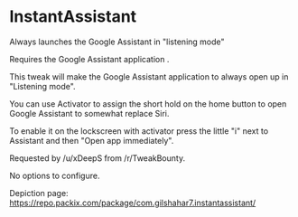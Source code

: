 # InstantAssistant
Always launches the Google Assistant in "listening mode"

Requires the Google Assistant application .

This tweak will make the Google Assistant application to always open up in "Listening mode".

You can use Activator to assign the short hold on the home button to open Google Assistant to somewhat replace Siri.

To enable it on the lockscreen with activator press the little "i" next to Assistant and then "Open app immediately".

Requested by /u/xDeepS from /r/TweakBounty.

No options to configure.

Depiction page: https://repo.packix.com/package/com.gilshahar7.instantassistant/
